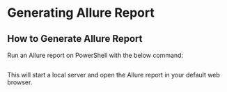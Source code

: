 
# Generating Allure Report
## How to Generate Allure Report
Run an Allure report on PowerShell with the below command:
```allure serve allure-results
```
This will start a local server and open the Allure report in your default web browser.